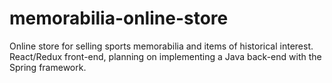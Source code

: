 # memorabilia-online-store
Online store for selling sports memorabilia and items of historical interest. React/Redux front-end, planning on implementing a Java back-end with the Spring framework.
